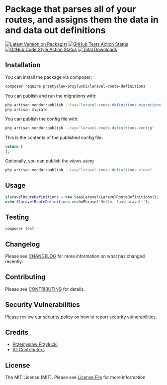 # Package that parses all of your routes, and assigns them the data in and data out definitions

[![Latest Version on Packagist](https://img.shields.io/packagist/v/przemyslaw-przylucki/laravel-route-definitions.svg?style=flat-square)](https://packagist.org/packages/przemyslaw-przylucki/laravel-route-definitions)
[![GitHub Tests Action Status](https://img.shields.io/github/actions/workflow/status/przemyslaw-przylucki/laravel-route-definitions/run-tests.yml?branch=main&label=tests&style=flat-square)](https://github.com/przemyslaw-przylucki/laravel-route-definitions/actions?query=workflow%3Arun-tests+branch%3Amain)
[![GitHub Code Style Action Status](https://img.shields.io/github/actions/workflow/status/przemyslaw-przylucki/laravel-route-definitions/fix-php-code-style-issues.yml?branch=main&label=code%20style&style=flat-square)](https://github.com/przemyslaw-przylucki/laravel-route-definitions/actions?query=workflow%3A"Fix+PHP+code+style+issues"+branch%3Amain)
[![Total Downloads](https://img.shields.io/packagist/dt/przemyslaw-przylucki/laravel-route-definitions.svg?style=flat-square)](https://packagist.org/packages/przemyslaw-przylucki/laravel-route-definitions)

## Installation

You can install the package via composer:

```bash
composer require przemyslaw-przylucki/laravel-route-definitions
```

You can publish and run the migrations with:

```bash
php artisan vendor:publish --tag="laravel-route-definitions-migrations"
php artisan migrate
```

You can publish the config file with:

```bash
php artisan vendor:publish --tag="laravel-route-definitions-config"
```

This is the contents of the published config file:

```php
return [
];
```

Optionally, you can publish the views using

```bash
php artisan vendor:publish --tag="laravel-route-definitions-views"
```

## Usage

```php
$laravelRouteDefinitions = new SaasLaravel\LaravelRouteDefinitions();
echo $laravelRouteDefinitions->echoPhrase('Hello, SaasLaravel!');
```

## Testing

```bash
composer test
```

## Changelog

Please see [CHANGELOG](CHANGELOG.md) for more information on what has changed recently.

## Contributing

Please see [CONTRIBUTING](CONTRIBUTING.md) for details.

## Security Vulnerabilities

Please review [our security policy](../../security/policy) on how to report security vulnerabilities.

## Credits

- [Przemysław Przyłucki](https://github.com/przemyslaw-przylucki)
- [All Contributors](../../contributors)

## License

The MIT License (MIT). Please see [License File](LICENSE.md) for more information.
